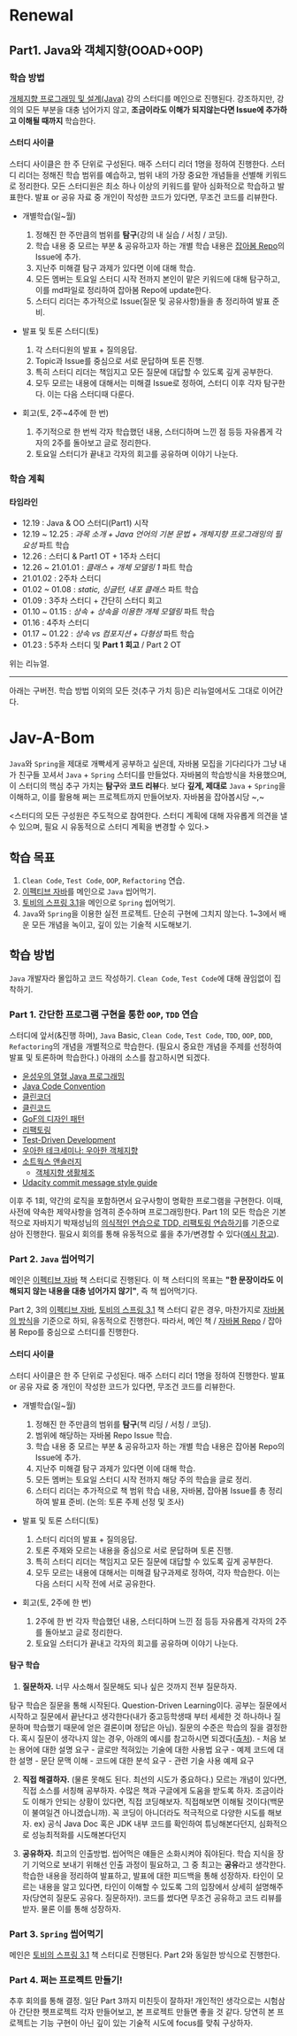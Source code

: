 # Renewal

## Part1. Java와 객체지향(OOAD+OOP)

### 학습 방법

[개체지향 프로그래밍 및 설계(Java)](https://www.udemy.com/course/object-oriented-programming-and-design-by-pocu/) 강의 스터디를 메인으로 진행된다. 강조하지만, 강의의 모든 부분을 대충 넘어가지 않고, **조금이라도 이해가 되지않는다면 Issue에 추가하고 이해될 때까지** 학습한다.


#### 스터디 사이클

스터디 사이클은 한 주 단위로 구성된다. 매주 스터디 리더 1명을 정하여 진행한다. 스터디 리더는 정해진 학습 범위를 예습하고, 범위 내의 가장 중요한 개념들을 선별해 키워드로 정리한다. 모든 스터디원은 최소 하나 이상의 키워드를 맡아 심화적으로 학습하고 발표한다. 발표 or 공유 자료 중 개인이 작성한 코드가 있다면, 무조건 코드를 리뷰한다.

* 개별학습(일~월)
  1. 정해진 한 주만큼의 범위를 **탐구**(강의 내 실습 / 서칭 / 코딩).
  2. 학습 내용 중 모르는 부분 & 공유하고자 하는 개별 학습 내용은 [잡아봄 Repo](https://github.com/staycozyboy/Jav-A-Bom)의 Issue에 추가.
  3. 지난주 미해결 탐구 과제가 있다면 이에 대해 학습.
  4. 모든 멤버는 토요일 스터디 시작 전까지 본인이 맡은 키워드에 대해 탐구하고, 이를 md파일로 정리하여 잡아봄 Repo에 update한다.
  5. 스터디 리더는 추가적으로 Issue(질문 및 공유사항)들을 총 정리하여 발표 준비.

* 발표 및 토론 스터디(토)
  1. 각 스터디원의 발표 + 질의응답.
  2. Topic과 Issue를 중심으로 서로 문답하며 토론 진행.
  3. 특히 스터디 리더는 책임지고 모든 질문에 대답할 수 있도록 깊게 공부한다.
  4. 모두 모르는 내용에 대해서는 미해결 Issue로 정하여, 스터디 이후 각자 탐구한다. 이는 다음 스터디때 다룬다.
  
* 회고(토, 2주~4주에 한 번)
  1. 주기적으로 한 번씩 각자 학습했던 내용, 스터디하며 느낀 점 등등 자유롭게 각자의 2주를 돌아보고 글로 정리한다.
  2. 토요일 스터디가 끝내고 각자의 회고를 공유하며 이야기 나눈다.
  
### 학습 계획

#### 타임라인
* 12.19 : Java & OO 스터디(Part1) 시작
* 12.19 ~ 12.25 : *과목 소개 + Java 언어의 기본 문법 + 개체지향 프로그래밍의 필요성* 파트 학습
* 12.26 : 스터디 & Part1 OT + 1주차 스터디
* 12.26 ~ 21.01.01 : *클래스 + 개체 모델링 1* 파트 학습
* 21.01.02 : 2주차 스터디
* 01.02 ~ 01.08 : *static, 싱글턴, 내포 클래스* 파트 학습
* 01.09 : 3주차 스터디 + 간단히 스터디 회고
* 01.10 ~ 01.15 : *상속 + 상속을 이용한 개체 모델링* 파트 학습
* 01.16 : 4주차 스터디
* 01.17 ~ 01.22 : *상속 vs 컴포지션 + 다형성* 파트 학습
* 01.23 : 5주차 스터디 및 **Part 1 회고** / Part 2 OT

위는 리뉴얼.
***
아래는 구버전. 학습 방법 이외의 모든 것(추구 가치 등)은 리뉴얼에서도 그대로 이어간다.


# Jav-A-Bom
`Java`와 `Spring`을 제대로 개빡세게 공부하고 싶은데, 자바봄 모집을 기다리다가 그냥 내가 친구들 꼬셔서 `Java` + `Spring` 스터디를 만들었다. 자바봄의 학습방식을 차용했으며, 이 스터디의 핵심 추구 가치는 **탐구**와 **코드 리뷰**다. 보다 **깊게, 제대로** `Java` + `Spring`을 이해하고, 이를 활용해 쩌는 프로젝트까지 만들어보자. 자바봄을 잡아봅시당 ~,~

<스터디의 모든 구성원은 주도적으로 참여한다. 스터디 계획에 대해 자유롭게 의견을 낼 수 있으며, 필요 시 유동적으로 스터디 계획을 변경할 수 있다.>

## 학습 목표
1. `Clean Code`, `Test Code`, `OOP`, `Refactoring` 연습.
2. [이펙티브 자바](https://g.co/kgs/ja3V4R)를 메인으로 `Java` 씹어먹기.
3. [토비의 스프링 3.1](http://www.yes24.com/Product/Goods/7516911)을 메인으로 `Spring` 씹어먹기.
4. `Java`와 `Spring`을 이용한 실전 프로젝트. 단순히 구현에 그치지 않는다. 1~3에서 배운 모든 개념을 녹이고, 깊이 있는 기술적 시도해보기.


## 학습 방법
`Java` 개발자라 몰입하고 코드 작성하기. `Clean Code`, `Test Code`에 대해 끊임없이 집착하기.

### Part 1. 간단한 프로그램 구현을 통한 `OOP`, `TDD` 연습
스터디에 앞서(&진행 하며), `Java` Basic, `Clean Code`, `Test Code`, `TDD`, `OOP`, `DDD`, `Refactoring`의 개념을 개별적으로 학습한다. (필요시 중요한 개념을 주제를 선정하여 발표 및 토론하며 학습한다.) 아래의 소스를 참고하시면 되겠다.
* [윤성우의 열혈 Java 프로그래밍](http://www.yes24.com/Product/Goods/43755519)
* [Java Code Convention](https://google.github.io/styleguide/javaguide.html)
* [클린코더](http://www.yes24.com/Product/Goods/29241448)
* [클린코드](http://www.yes24.com/Product/Goods/11681152)
* [GoF의 디자인 패턴](http://www.yes24.com/Product/Goods/17525598)
* [리팩토링](http://book.interpark.com/product/BookDisplay.do?_method=detail&sc.shopNo=0000400000&sc.prdNo=1199718)
* [Test-Driven Development](http://book.interpark.com/product/BookDisplay.do?_method=detail&sc.shopNo=0000400000&sc.dispNo=007&sc.prdNo=214078987&sc.evtNo=0)
* [우아한 테크세미나: 우아한 객체지향](https://www.youtube.com/watch?v=dJ5C4qRqAgA&t=1637s)
* [소트웍스 앤솔러지](http://www.yes24.com/Product/Goods/3290339)
  * [객체지향 생활체조](https://developerfarm.wordpress.com/2012/02/03/object_calisthenics_summary/)
* [Udacity commit message style guide](https://udacity.github.io/git-styleguide/)

이후 주 1회, 약간의 로직을 포함하면서 요구사항이 명확한 프로그램을 구현한다. 이때, 사전에 약속한 제약사항을 엄격히 준수하며 프로그래밍한다. Part 1의 모든 학습은 기본적으로 자바지기 박재성님의 [의식적인 연습으로 TDD, 리팩토링 연습하기](https://www.youtube.com/watch?v=cVxqrGHxutU)를 기준으로 삼아 진행한다. 필요시 회의를 통해 유동적으로 룰을 추가/변경할 수 있다([예시 참고](https://velog.io/@solar/%EC%9E%90%EB%B0%94%EC%A7%80%EA%B8%B0-%EC%9D%98%EC%8B%9D%EC%A0%81%EC%9D%B8-%EC%97%B0%EC%8A%B5%EC%9C%BC%EB%A1%9C-TDD-%EB%A6%AC%ED%8C%A9%ED%86%A0%EB%A7%81-%EC%97%B0%EC%8A%B5%ED%95%98%EA%B8%B0)).

### Part 2. `Java` 씹어먹기
메인은 [이펙티브 자바](https://g.co/kgs/ja3V4R) 책 스터디로 진행된다. 이 책 스터디의 목표는 **"한 문장이라도 이해되지 않는 내용을 대충 넘어가지 않기"**, 즉 책 씹어먹기다. 

Part 2, 3의 [이펙티브 자바](https://g.co/kgs/ja3V4R), [토비의 스프링 3.1](http://www.yes24.com/Product/Goods/7516911) 책 스터디 같은 경우, 마찬가지로 [자바봄의 방식](https://javabom.tistory.com/70)을 기준으로 하되, 유동적으로 진행한다. 따라서, 메인 책 / [자바봄 Repo](https://github.com/Java-Bom/ReadingRecord) / 잡아봄 Repo를 중심으로 스터디를 진행한다.

#### 스터디 사이클

스터디 사이클은 한 주 단위로 구성된다. 매주 스터디 리더 1명을 정하여 진행한다. 발표 or 공유 자료 중 개인이 작성한 코드가 있다면, 무조건 코드를 리뷰한다.

* 개별학습(일~월)
  1. 정해진 한 주만큼의 범위를 **탐구**(책 리딩 / 서칭 / 코딩).
  2. 범위에 해당하는 자바봄 Repo Issue 학습.
  3. 학습 내용 중 모르는 부분 & 공유하고자 하는 개별 학습 내용은 잡아봄 Repo의 Issue에 추가.
  4. 지난주 미해결 탐구 과제가 있다면 이에 대해 학습.
  5. 모든 멤버는 토요일 스터디 시작 전까지 해당 주의 학습을 글로 정리.
  6. 스터디 리더는 추가적으로 책 범위 학습 내용, 자바봄, 잡아봄 Issue를 총 정리하여 발표 준비. (논의: 토론 주제 선정 및 조사)

* 발표 및 토론 스터디(토)
  1. 스터디 리더의 발표 + 질의응답.
  2. 토론 주제와 모르는 내용을 중심으로 서로 문답하며 토론 진행.
  3. 특히 스터디 리더는 책임지고 모든 질문에 대답할 수 있도록 깊게 공부한다.
  4. 모두 모르는 내용에 대해서는 미해결 탐구과제로 정하여, 각자 학습한다. 이는 다음 스터디 시작 전에 서로 공유한다.
  
* 회고(토, 2주에 한 번)
  1. 2주에 한 번 각자 학습했던 내용, 스터디하며 느낀 점 등등 자유롭게 각자의 2주를 돌아보고 글로 정리한다.
  2. 토요일 스터디가 끝내고 각자의 회고를 공유하며 이야기 나눈다.
  
  
#### 탐구 학습
1. **질문하자.** 너무 사소해서 질문해도 되나 싶은 것까지 전부 질문하자.
  
  탐구 학습은 질문을 통해 시작된다. Question-Driven Learning이다. 공부는 질문에서 시작하고 질문에서 끝난다고 생각한다(내가 중고등학생때 부터 세세한 것 하나하나 질문하며 학습했기 때문에 얻은 결론이며 정답은 아님). 질문의 수준은 학습의 질을 결정한다. 혹시 질문이 생각나지 않는 경우, 아래의 예시를 참고하시면 되겠다([출처](https://javabom.tistory.com/70)).
    - 처음 보는 용어에 대한 설명 요구
    - 글로만 적혀있는 기술에 대한 사용법 요구
    - 예제 코드에 대한 설명
    - 문단 문맥 이해
    - 코드에 대한 분석 요구
    - 관련 기술 사용 예제 요구
  
2. **직접 해결하자.** (물론 못해도 된다. 최선의 시도가 중요하다.)
모르는 개념이 있다면, 직접 소스를 서칭해 공부하자. 수많은 책과 구글에게 도움을 받도록 하자.
조금이라도 이해가 안되는 상황이 있다면, 직접 코딩해보자. 직접해보면 이해될 것이다(백문이 불여일견 아니겠습니까). 꼭 코딩이 아니더라도 적극적으로 다양한 시도를 해보자. ex) 공식 Java Doc 혹은 JDK 내부 코드를 확인하여 튜닝해본다던지, 심화적으로 성능최적화를 시도해본다던지

3. **공유하자.** 최고의 인출방법.
씹어먹은 얘들은 소화시켜야 줘야된다. 학습 지식을 장기 기억으로 보내기 위해선 인출 과정이 필요하고, 그 중 최고는 **공유**라고 생각한다.
학습한 내용을 정리하여 발표하고, 발표에 대한 피드백을 통해 성장하자. 타인이 모르는 내용을 알고 있다면, 타인이 이해할 수 있도록 그의 입장에서 상세히 설명해주자(당연히 질문도 공유다. 질문하자!). 코드를 썼다면 무조건 공유하고 코드 리뷰를 받자. 물론 이를 통해 성장하자.

### Part 3. `Spring` 씹어먹기
메인은  [토비의 스프링 3.1](http://www.yes24.com/Product/Goods/7516911) 책 스터디로 진행된다. Part 2와 동일한 방식으로 진행한다.

### Part 4. 쩌는 프로젝트 만들기!

추후 회의를 통해 결정. 일단 Part 3까지 미친듯이 잘하자!
개인적인 생각으로는 시험삼아 간단한 펫프로젝트 각자 만들어보고, 본 프로젝트 만들면 좋을 것 같다. 당연히 본 프로젝트는 기능 구현이 아닌 깊이 있는 기술적 시도에 focus를 맞춰 구상하자.
